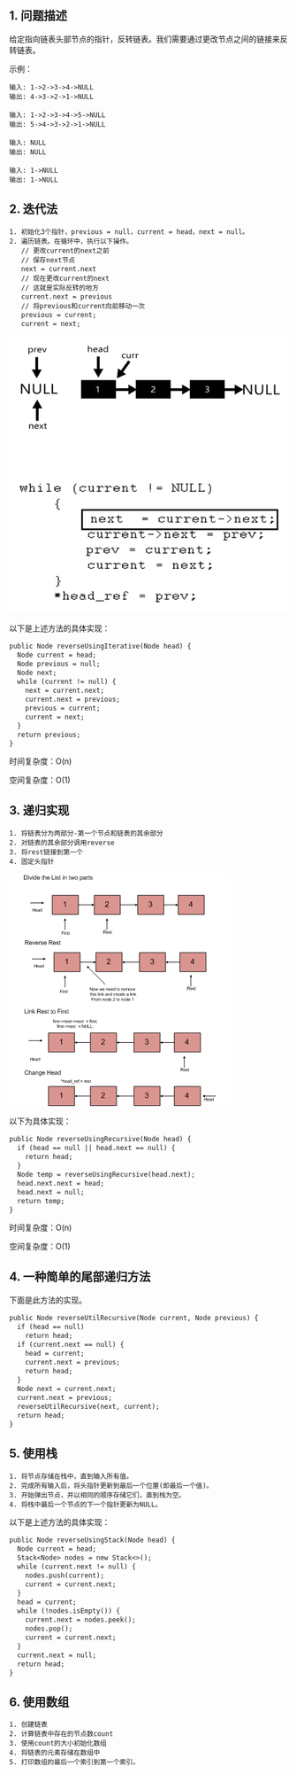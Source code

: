## 1. 问题描述

给定指向链表头部节点的指针，反转链表。我们需要通过更改节点之间的链接来反转链表。

示例：

```
输入: 1->2->3->4->NULL 
输出: 4->3->2->1->NULL

输入: 1->2->3->4->5->NULL 
输出: 5->4->3->2->1->NULL

输入: NULL 
输出: NULL

输入: 1->NULL 
输出: 1->NULL 
```

## 2. 迭代法

```
1. 初始化3个指针，previous = null，current = head，next = null。
2. 遍历链表。在循环中，执行以下操作。
   // 更改current的next之前
   // 保存next节点
   next = current.next
   // 现在更改current的next
   // 这就是实际反转的地方
   current.next = previous
   // 将previous和current向前移动一次
   previous = current;
   current = next;
```

<img src="../assets/Reverse_LinkedList-1.gif">

以下是上述方法的具体实现：

```
public Node reverseUsingIterative(Node head) {
  Node current = head;
  Node previous = null;
  Node next;
  while (current != null) {
    next = current.next;
    current.next = previous;
    previous = current;
    current = next;
  }
  return previous;
}
```

时间复杂度：O(n)

空间复杂度：O(1)

## 3. 递归实现

```
1. 将链表分为两部分-第一个节点和链表的其余部分
2. 对链表的其余部分调用reverse
3. 将rest链接到第一个
4. 固定头指针
```

<img src="../assets/Reverse_LinkedList-2.png">

以下为具体实现：

```
public Node reverseUsingRecursive(Node head) {
  if (head == null || head.next == null) {
    return head;
  }
  Node temp = reverseUsingRecursive(head.next);
  head.next.next = head;
  head.next = null;
  return temp;
}
```

时间复杂度：O(n)

空间复杂度：O(1)

## 4. 一种简单的尾部递归方法

下面是此方法的实现。

```
public Node reverseUtilRecursive(Node current, Node previous) {
  if (head == null)
    return head;
  if (current.next == null) {
    head = current;
    current.next = previous;
    return head;
  }
  Node next = current.next;
  current.next = previous;
  reverseUtilRecursive(next, current);
  return head;
}
```

## 5. 使用栈

```
1. 将节点存储在栈中，直到输入所有值。
2. 完成所有输入后，将头指针更新到最后一个位置(即最后一个值)。
3. 开始弹出节点，并以相同的顺序存储它们，直到栈为空。
4. 将栈中最后一个节点的下一个指针更新为NULL。
```

以下是上述方法的具体实现：

```
public Node reverseUsingStack(Node head) {
  Node current = head;
  Stack<Node> nodes = new Stack<>();
  while (current.next != null) {
    nodes.push(current);
    current = current.next;
  }
  head = current;
  while (!nodes.isEmpty()) {
    current.next = nodes.peek();
    nodes.pop();
    current = current.next;
  }
  current.next = null;
  return head;
}
```

## 6. 使用数组

```
1. 创建链表
2. 计算链表中存在的节点数count
3. 使用count的大小初始化数组
4. 将链表的元素存储在数组中
5. 打印数组的最后一个索引到第一个索引。
```